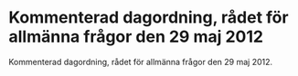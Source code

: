 # Kommenterad dagordning, rådet för allmänna frågor den 29 maj 2012

Kommenterad dagordning, rådet för allmänna frågor den 29 maj 2012.
